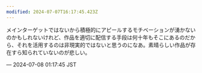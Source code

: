 ```yaml
---
modified: 2024-07-07T16:17:45.423Z
---
```


<p>メインターゲットではないから積極的にアピールするモチベーションが湧かないのかもしれないけれど、作品を適切に配信する手段は何十年もそこにあるのだから、それを活用するのは非現実的ではないと思うのになあ。素晴らしい作品が存在すら知られていないのが悲しい。</p>

&mdash; 2024-07-08 01:17:45 JST

<!-- Original URL: https://mastodon.social/@sakuramochi0/112746107071755820-->
